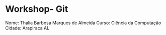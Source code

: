 # Workshop- Git
Nome: Thalia Barbosa Marques de Almeida Curso: Ciência da Computação Cidade: Arapiraca AL
